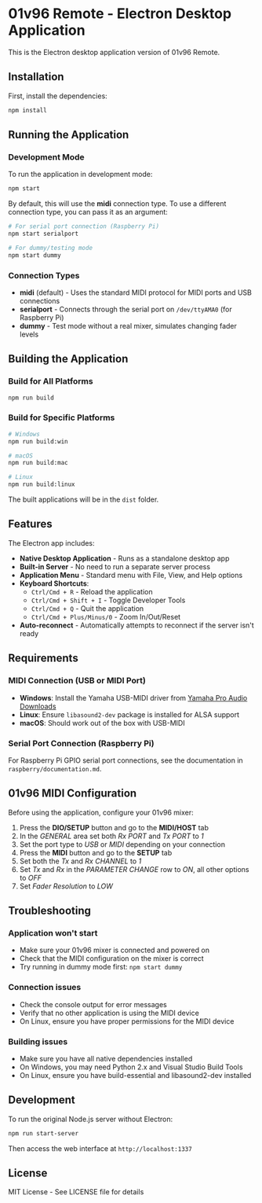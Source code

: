 # 01v96 Remote - Electron Desktop Application

This is the Electron desktop application version of 01v96 Remote.

## Installation

First, install the dependencies:

```bash
npm install
```

## Running the Application

### Development Mode

To run the application in development mode:

```bash
npm start
```

By default, this will use the **midi** connection type. To use a different connection type, you can pass it as an argument:

```bash
# For serial port connection (Raspberry Pi)
npm start serialport

# For dummy/testing mode
npm start dummy
```

### Connection Types

- **midi** (default) - Uses the standard MIDI protocol for MIDI ports and USB connections
- **serialport** - Connects through the serial port on `/dev/ttyAMA0` (for Raspberry Pi)
- **dummy** - Test mode without a real mixer, simulates changing fader levels

## Building the Application

### Build for All Platforms

```bash
npm run build
```

### Build for Specific Platforms

```bash
# Windows
npm run build:win

# macOS
npm run build:mac

# Linux
npm run build:linux
```

The built applications will be in the `dist` folder.

## Features

The Electron app includes:

- **Native Desktop Application** - Runs as a standalone desktop app
- **Built-in Server** - No need to run a separate server process
- **Application Menu** - Standard menu with File, View, and Help options
- **Keyboard Shortcuts**:
  - `Ctrl/Cmd + R` - Reload the application
  - `Ctrl/Cmd + Shift + I` - Toggle Developer Tools
  - `Ctrl/Cmd + Q` - Quit the application
  - `Ctrl/Cmd + Plus/Minus/0` - Zoom In/Out/Reset
- **Auto-reconnect** - Automatically attempts to reconnect if the server isn't ready

## Requirements

### MIDI Connection (USB or MIDI Port)

- **Windows**: Install the Yamaha USB-MIDI driver from [Yamaha Pro Audio Downloads](http://www.yamahaproaudio.com/global/en/downloads/firmware_software/)
- **Linux**: Ensure `libasound2-dev` package is installed for ALSA support
- **macOS**: Should work out of the box with USB-MIDI

### Serial Port Connection (Raspberry Pi)

For Raspberry Pi GPIO serial port connections, see the documentation in `raspberry/documentation.md`.

## 01v96 MIDI Configuration

Before using the application, configure your 01v96 mixer:

1. Press the **DIO/SETUP** button and go to the **MIDI/HOST** tab
2. In the *GENERAL* area set both *Rx PORT* and *Tx PORT* to *1*
3. Set the port type to *USB* or *MIDI* depending on your connection
4. Press the **MIDI** button and go to the **SETUP** tab
5. Set both the *Tx* and *Rx CHANNEL* to *1*
6. Set *Tx* and *Rx* in the *PARAMETER CHANGE* row to *ON*, all other options to *OFF*
7. Set *Fader Resolution* to *LOW*

## Troubleshooting

### Application won't start

- Make sure your 01v96 mixer is connected and powered on
- Check that the MIDI configuration on the mixer is correct
- Try running in dummy mode first: `npm start dummy`

### Connection issues

- Check the console output for error messages
- Verify that no other application is using the MIDI device
- On Linux, ensure you have proper permissions for the MIDI device

### Building issues

- Make sure you have all native dependencies installed
- On Windows, you may need Python 2.x and Visual Studio Build Tools
- On Linux, ensure you have build-essential and libasound2-dev installed

## Development

To run the original Node.js server without Electron:

```bash
npm run start-server
```

Then access the web interface at `http://localhost:1337`

## License

MIT License - See LICENSE file for details
